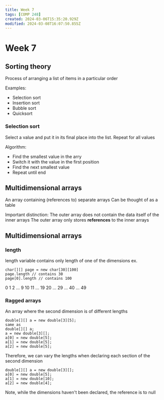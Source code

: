 ```yaml
---
title: Week 7
tags: [COMP 248]
created: 2024-03-06T15:35:20.929Z
modified: 2024-03-08T16:07:50.855Z
---
```


# Week 7

## Sorting theory
Process of arranging a list of items in a particular order

Examples:
- Selection sort
- Insertion sort
- Bubble sort
- Quicksort

### Selection sort
Select a value and put it in its final place into the list. Repeat for all values

Algorithm:
- Find the smallest value in the arry
- Switch it with the value in the first position
- Find the next smallest value
- Repeat until end

## Multidimensional arrays
An array containing (references to) separate arrays
Can be thought of as a table

Important distinction: 
The outer array does not contain the data itself of the inner arrays
The outer array only stores **references** to the inner arrays

## Multidimensional arrays
### length
length variable contains only length of one of the dimensions
ex.
``` 
char[][] page = new char[30][100]
page.length // contains 30
page[0].length // contains 100
```

 0  1  2 ... 9
10 11  ...  19
20    ...   29
     ...
40    ...   49

### Ragged arrays
An array where the second dimension is of different lengths

```
double[][] a = new double[3][5];
same as
double[][] a;
a = new double[3][];
a[0] = new double[5];
a[1] = new double[5];
a[2] = new double[5];
```
Therefore, we can vary the lengths when declaring each section of the second dimension

```
double[][] a = new double[3][];
a[0] = new double[5];
a[1] = new double[10];
a[2] = new double[4];
```
Note, while the dimensions haven't been declared, the reference is to null
